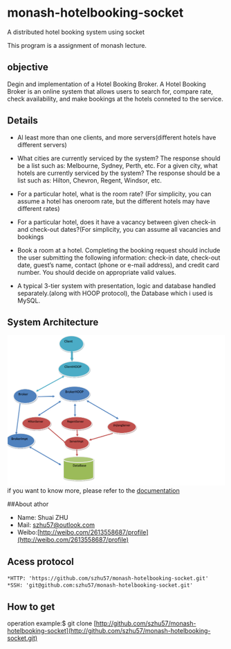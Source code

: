 # monash-hotelbooking-socket
A distributed hotel booking system using socket

This program is a assignment of monash lecture.

## objective

Degin and implementation of a Hotel Booking Broker. A Hotel Booking Broker is an online system that allows users to search for, compare rate, check availability, and make bookings at the hotels conneted to the service.

## Details

+ Al least more than one clients, and more servers(different hotels have different servers)

+ What cities are currently serviced by the system? The response should be a list such as: Melbourne, Sydney, Perth, etc. For a given city, what hotels are currently serviced by the system? The response should be a  list such as: Hilton, Chevron, Regent, Windsor, etc.

+ For a particular hotel, what is the room rate? (For simplicity, you can assume a hotel has oneroom rate, but the different hotels may have different rates)

+ For a particular hotel, does it have a vacancy between given check-in and check-out dates?(For simplicity, you can assume all vacancies and bookings 

+  Book a room at a hotel. Completing the booking request should include the user submitting the following information: check-in date, check-out date, guest’s name, contact (phone or e-mail address), and credit card number. You should decide on appropriate valid values.

+ A typical 3-tier system with presentation, logic and database handled separately.(along with HOOP protocol), the Database which i used is MySQL.

## System Architecture

![architecture](/images/architecture.png)
if you want to know more, please refer to the [documentation](http://github.com/szhu57/monash-hotelbooking-socket.git/documentation.pdf)

##About athor
+ Name: Shuai ZHU
+ Mail: szhu57@outlook.com
+ Weibo:[http://weibo.com/2613558687/profile](http://weibo.com/2613558687/profile)

## Acess protocol
	*HTTP: 'https://github.com/szhu57/monash-hotelbooking-socket.git' 
	*SSH: 'git@github.com:szhu57/monash-hotelbooking-socket.git'

## How to get 
 operation example:$ git clone [http://github.com/szhu57/monash-hotelbooking-socket](http://github.com/szhu57/monash-hotelbooking-socket.git)